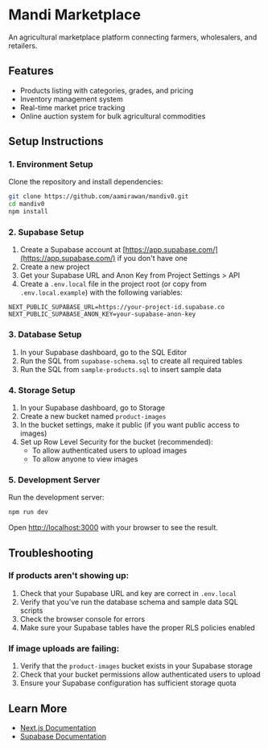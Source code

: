 # Mandi Marketplace

An agricultural marketplace platform connecting farmers, wholesalers, and retailers.

## Features

- Products listing with categories, grades, and pricing
- Inventory management system
- Real-time market price tracking
- Online auction system for bulk agricultural commodities

## Setup Instructions

### 1. Environment Setup

Clone the repository and install dependencies:

```bash
git clone https://github.com/aamirawan/mandiv0.git
cd mandiv0
npm install
```

### 2. Supabase Setup

1. Create a Supabase account at [https://app.supabase.com/](https://app.supabase.com/) if you don't have one
2. Create a new project
3. Get your Supabase URL and Anon Key from Project Settings > API
4. Create a `.env.local` file in the project root (or copy from `.env.local.example`) with the following variables:

```
NEXT_PUBLIC_SUPABASE_URL=https://your-project-id.supabase.co
NEXT_PUBLIC_SUPABASE_ANON_KEY=your-supabase-anon-key
```

### 3. Database Setup

1. In your Supabase dashboard, go to the SQL Editor
2. Run the SQL from `supabase-schema.sql` to create all required tables
3. Run the SQL from `sample-products.sql` to insert sample data

### 4. Storage Setup

1. In your Supabase dashboard, go to Storage
2. Create a new bucket named `product-images`
3. In the bucket settings, make it public (if you want public access to images)
4. Set up Row Level Security for the bucket (recommended):
   - To allow authenticated users to upload images
   - To allow anyone to view images

### 5. Development Server

Run the development server:

```bash
npm run dev
```

Open [http://localhost:3000](http://localhost:3000) with your browser to see the result.

## Troubleshooting

### If products aren't showing up:

1. Check that your Supabase URL and key are correct in `.env.local`
2. Verify that you've run the database schema and sample data SQL scripts
3. Check the browser console for errors
4. Make sure your Supabase tables have the proper RLS policies enabled

### If image uploads are failing:

1. Verify that the `product-images` bucket exists in your Supabase storage
2. Check that your bucket permissions allow authenticated users to upload
3. Ensure your Supabase configuration has sufficient storage quota

## Learn More

- [Next.js Documentation](https://nextjs.org/docs)
- [Supabase Documentation](https://supabase.com/docs)
